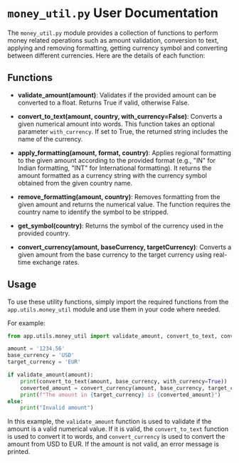 # `money_util.py` User Documentation

The `money_util.py` module provides a collection of functions to perform money related operations such as amount validation, conversion to text, applying and removing formatting, getting currency symbol and converting between different currencies. Here are the details of each function:

## Functions

- **validate_amount(amount)**: Validates if the provided amount can be converted to a float. Returns True if valid, otherwise False.

- **convert_to_text(amount, country, with_currency=False)**: Converts a given numerical amount into words. This function takes an optional parameter `with_currency`. If set to True, the returned string includes the name of the currency.

- **apply_formatting(amount, format, country)**: Applies regional formatting to the given amount according to the provided format (e.g., "IN" for Indian formatting, "INT" for International formatting). It returns the amount formatted as a currency string with the currency symbol obtained from the given country name.

- **remove_formatting(amount, country)**: Removes formatting from the given amount and returns the numerical value. The function requires the country name to identify the symbol to be stripped.

- **get_symbol(country)**: Returns the symbol of the currency used in the provided country.

- **convert_currency(amount, baseCurrency, targetCurrency)**: Converts a given amount from the base currency to the target currency using real-time exchange rates.

## Usage

To use these utility functions, simply import the required functions from the `app.utils.money_util` module and use them in your code where needed.

For example:

```python
from app.utils.money_util import validate_amount, convert_to_text, convert_currency

amount = '1234.56'
base_currency = 'USD'
target_currency = 'EUR'

if validate_amount(amount):
    print(convert_to_text(amount, base_currency, with_currency=True))  
    converted_amount = convert_currency(amount, base_currency, target_currency)
    print(f"The amount in {target_currency} is {converted_amount}")
else:
    print("Invalid amount")
```

In this example, the `validate_amount` function is used to validate if the amount is a valid numerical value. If it is valid, the `convert_to_text` function is used to convert it to words, and `convert_currency` is used to convert the amount from USD to EUR. If the amount is not valid, an error message is printed.